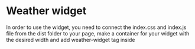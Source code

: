 # Weather widget

In order to use the widget, you need to connect the index.css and index.js file from the dist folder to your page, make a container for your widget with the desired width and add weather-widget tag inside
